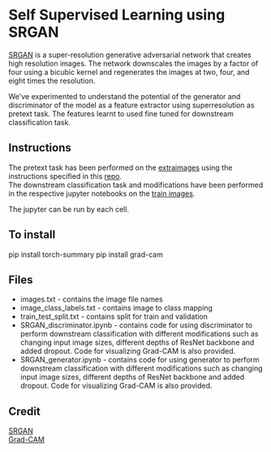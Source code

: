 # Self Supervised Learning using SRGAN

[SRGAN](https://arxiv.org/abs/1609.04802) is a super-resolution generative adversarial network that creates high resolution images. The network downscales the images by a factor of four using a bicubic kernel and regenerates the images at two, four, and eight times the resolution. <br/>

We've experimented to understand the potential of the generator and discriminator of the model as a feature extractor using superresolution as pretext task. The features learnt to used fine tuned for downstream classification task.

## Instructions

The pretext task has been performed on the [extraimages](https://www.kaggle.com/c/cassava-disease/data?select=extraimages.zip) using the  instructions specified in this [repo](https://github.com/Lornatang/SRGAN-PyTorch). <br/>
The downstream classification task and modifications have been performed in the respective jupyter notebooks on the [train images](https://www.kaggle.com/c/cassava-disease/data?select=train.zip).<br/>

The jupyter can be run by each cell.

## To install

pip install torch-summary
pip install grad-cam

## Files

- images.txt - contains the image file names
- image_class_labels.txt - contains image to class mapping
- train_test_split.txt - contains split for train and validation
- SRGAN_discriminator.ipynb - contains code for using discriminator to perform downstream classification with different modifications such as changing input image sizes, different depths of ResNet backbone and added dropout. Code for visualizing Grad-CAM is also provided.
- SRGAN_generator.ipynb - contains code for using generator to perform downstream classification with different modifications such as changing input image sizes, different depths of ResNet backbone and added dropout.  Code for visualizing Grad-CAM is also provided.

## Credit

[SRGAN](https://github.com/Lornatang/SRGAN-PyTorch) <br/>
[Grad-CAM](https://github.com/yaleCat/Grad-CAM-pytorch)
